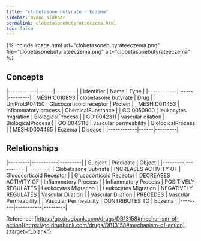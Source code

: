 ```yaml
---
title: "clobetasone butyrate - Eczema"
sidebar: mydoc_sidebar
permalink: clobetasonebutyrateeczema.html
toc: false 
---
```


{% include image.html url="clobetasonebutyrateeczema.png" file="clobetasonebutyrateeczema.png" alt="clobetasonebutyrateeczema" %}

## Concepts

|------------|------|---------|
| Identifier | Name | Type    |
|------------|------|---------|
| MESH:C010893 | clobetasone butyrate | Drug |
| UniProt:P04150 | Glucocorticoid receptor | Protein |
| MESH:D011453 | Inflammatory process | ChemicalSubstance |
| GO:0050900 | leukocytes migration | BiologicalProcess |
| GO:0042311 | vascular dilation | BiologicalProcess |
| GO:0043116 | vascular permeability | BiologicalProcess |
| MESH:D004485 | Eczema | Disease |
|------------|------|---------|

## Relationships

|---------|-----------|---------|
| Subject | Predicate | Object  |
|---------|-----------|---------|
| Clobetasone Butyrate | INCREASES ACTIVITY OF | Glucocorticoid Receptor |
| Glucocorticoid Receptor | DECREASES ACTIVITY OF | Inflammatory Process |
| Inflammatory Process | POSITIVELY REGULATES | Leukocytes Migration |
| Leukocytes Migration | NEGATIVELY REGULATES | Vascular Dilation |
| Vascular Dilation | PRECEDES | Vascular Permeability |
| Vascular Permeability | CONTRIBUTES TO | Eczema |
|---------|-----------|---------|

Reference: [https://go.drugbank.com/drugs/DB13158#mechanism-of-action](https://go.drugbank.com/drugs/DB13158#mechanism-of-action){:target="_blank"}